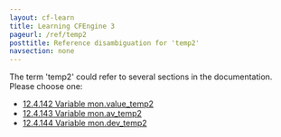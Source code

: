 ```yaml
---
layout: cf-learn
title: Learning CFEngine 3
pageurl: /ref/temp2
posttitle: Reference disambiguation for 'temp2'
navsection: none
---
```


The term 'temp2' could refer to several sections in the documentation. Please choose one:

- [12\.4\.142 Variable mon\.value\_temp2](https://cfengine.com/manuals/cf3-reference.html#Variable-mon.value_temp2)
- [12\.4\.143 Variable mon\.av\_temp2](https://cfengine.com/manuals/cf3-reference.html#Variable-mon.av_temp2)
- [12\.4\.144 Variable mon\.dev\_temp2](https://cfengine.com/manuals/cf3-reference.html#Variable-mon.dev_temp2)
